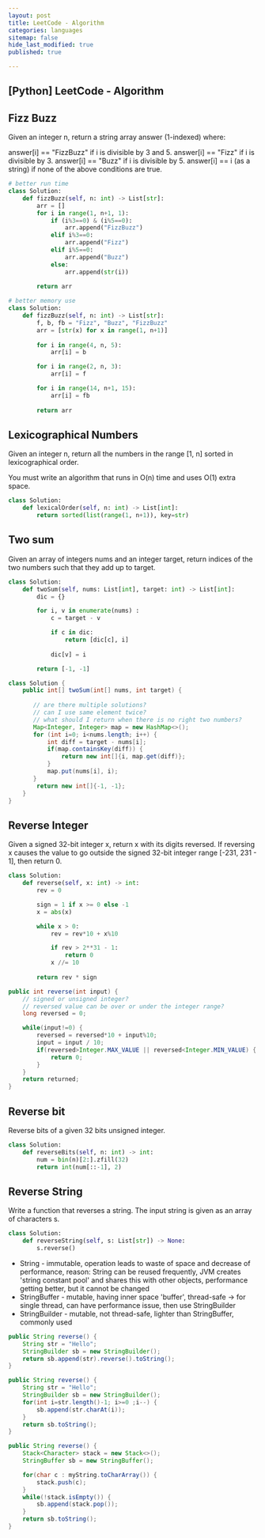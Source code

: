 ```yaml
---
layout: post
title: LeetCode - Algorithm
categories: languages
sitemap: false
hide_last_modified: true
published: true

---
```


## [Python] LeetCode - Algorithm

## Fizz Buzz
Given an integer n, return a string array answer (1-indexed) where:

answer[i] == "FizzBuzz" if i is divisible by 3 and 5.
answer[i] == "Fizz" if i is divisible by 3.
answer[i] == "Buzz" if i is divisible by 5.
answer[i] == i (as a string) if none of the above conditions are true.

~~~python
# better run time
class Solution:
    def fizzBuzz(self, n: int) -> List[str]:
        arr = []
        for i in range(1, n+1, 1):
            if (i%3==0) & (i%5==0):
                arr.append("FizzBuzz")
            elif i%3==0:
                arr.append("Fizz")
            elif i%5==0:
                arr.append("Buzz")
            else:
                arr.append(str(i))    
   
        return arr

# better memory use
class Solution:
    def fizzBuzz(self, n: int) -> List[str]:
        f, b, fb = "Fizz", "Buzz", "FizzBuzz"
        arr = [str(x) for x in range(1, n+1)]
        
        for i in range(4, n, 5):
            arr[i] = b

        for i in range(2, n, 3):
            arr[i] = f

        for i in range(14, n+1, 15):
            arr[i] = fb
            
        return arr  
~~~

## Lexicographical Numbers

Given an integer n, return all the numbers in the range [1, n] sorted in lexicographical order.

You must write an algorithm that runs in O(n) time and uses O(1) extra space. 

~~~python
class Solution:
    def lexicalOrder(self, n: int) -> List[int]:        
        return sorted(list(range(1, n+1)), key=str)     
~~~

## Two sum

Given an array of integers nums and an integer target, return indices of the two numbers such that they add up to target.

~~~python
class Solution:
    def twoSum(self, nums: List[int], target: int) -> List[int]:
        dic = {}

        for i, v in enumerate(nums) :
            c = target - v

            if c in dic:
                return [dic[c], i]
            
            dic[v] = i

        return [-1, -1]    
~~~

~~~java
class Solution {
    public int[] twoSum(int[] nums, int target) {
       
       // are there multiple solutions?
       // can I use same element twice?
       // what should I return when there is no right two numbers?
       Map<Integer, Integer> map = new HashMap<>();
       for (int i=0; i<nums.length; i++) {
           int diff = target - nums[i];
           if(map.containsKey(diff)) {
               return new int[]{i, map.get(diff)};
           }
           map.put(nums[i], i);
       }
        return new int[]{-1, -1};
    }
}
~~~

## Reverse Integer

Given a signed 32-bit integer x, return x with its digits reversed. If reversing x causes the value to go outside the signed 32-bit integer range [-231, 231 - 1], then return 0.

~~~python
class Solution:
    def reverse(self, x: int) -> int:
        rev = 0

        sign = 1 if x >= 0 else -1
        x = abs(x)

        while x > 0:
            rev = rev*10 + x%10

            if rev > 2**31 - 1:
                return 0
            x //= 10
            
        return rev * sign    
~~~

~~~java
public int reverse(int input) {
    // signed or unsigned integer?
    // reversed value can be over or under the integer range?
    long reversed = 0;

    while(input!=0) {
        reversed = reversed*10 + input%10;
        input = input / 10;
        if(reversed>Integer.MAX_VALUE || reversed<Integer.MIN_VALUE) {
            return 0;
        }
    }
    return returned;
}

~~~

## Reverse bit

Reverse bits of a given 32 bits unsigned integer.

~~~python
class Solution:
    def reverseBits(self, n: int) -> int:
        num = bin(n)[2:].zfill(32)  
        return int(num[::-1], 2)
~~~

## Reverse String

Write a function that reverses a string. The input string is given as an array of characters s.

~~~python
class Solution:
    def reverseString(self, s: List[str]) -> None:
        s.reverse()
~~~

* String - immutable, operation leads to waste of space and decrease of performance, reason: String can be reused frequently, JVM creates 'string constant pool' and shares this with other objects, performance getting better, but it cannot be changed
* StringBuffer - mutable, having inner space 'buffer', thread-safe -> for single thread, can have performance issue, then use StringBuilder
* StringBuilder - mutable, not thread-safe, lighter than StringBuffer, commonly used

~~~java
public String reverse() {
    String str = "Hello";
    StringBuilder sb = new StringBuilder();
    return sb.append(str).reverse().toString();
}

public String reverse() {
    String str = "Hello";
    StringBuilder sb = new StringBuilder();
    for(int i=str.length()-1; i>=0 ;i--) {
        sb.append(str.charAt(i));
    }
    return sb.toString();
}

public String reverse() {
    Stack<Character> stack = new Stack<>();
    StringBuffer sb = new StringBuffer();

    for(char c : myString.toCharArray()) {
        stack.push(c);
    }
    while(!stack.isEmpty()) {
        sb.append(stack.pop());
    }
    return sb.toString();
}

~~~

